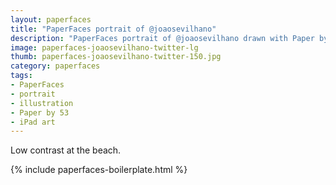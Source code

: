 ```yaml
---
layout: paperfaces
title: "PaperFaces portrait of @joaosevilhano"
description: "PaperFaces portrait of @joaosevilhano drawn with Paper by 53 on an iPad."
image: paperfaces-joaosevilhano-twitter-lg
thumb: paperfaces-joaosevilhano-twitter-150.jpg
category: paperfaces
tags: 
- PaperFaces
- portrait
- illustration
- Paper by 53
- iPad art
---
```


Low contrast at the beach.

{% include paperfaces-boilerplate.html %}